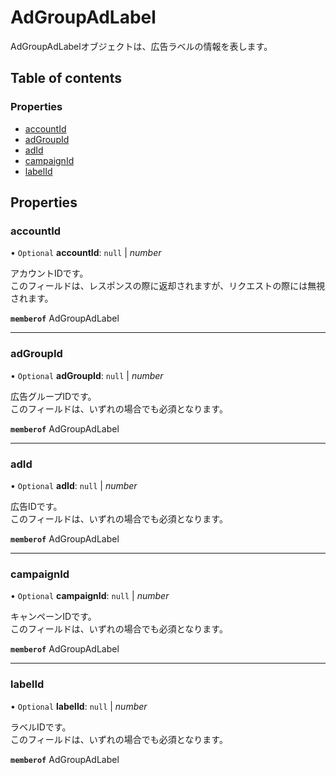 # AdGroupAdLabel


<div lang=\"ja\">AdGroupAdLabelオブジェクトは、広告ラベルの情報を表します。</div> 

## Table of contents

### Properties

- [accountId](adgroupadlabel.md#accountid)
- [adGroupId](adgroupadlabel.md#adgroupid)
- [adId](adgroupadlabel.md#adid)
- [campaignId](adgroupadlabel.md#campaignid)
- [labelId](adgroupadlabel.md#labelid)

## Properties

### accountId

• `Optional` **accountId**: ``null`` \| *number*

<div lang=\"ja\">アカウントIDです。<br> このフィールドは、レスポンスの際に返却されますが、リクエストの際には無視されます。</div> 

**`memberof`** AdGroupAdLabel

___

### adGroupId

• `Optional` **adGroupId**: ``null`` \| *number*

<div lang=\"ja\">広告グループIDです。<br> このフィールドは、いずれの場合でも必須となります。</div> 

**`memberof`** AdGroupAdLabel

___

### adId

• `Optional` **adId**: ``null`` \| *number*

<div lang=\"ja\">広告IDです。<br> このフィールドは、いずれの場合でも必須となります。</div> 

**`memberof`** AdGroupAdLabel

___

### campaignId

• `Optional` **campaignId**: ``null`` \| *number*

<div lang=\"ja\">キャンペーンIDです。<br> このフィールドは、いずれの場合でも必須となります。</div> 

**`memberof`** AdGroupAdLabel

___

### labelId

• `Optional` **labelId**: ``null`` \| *number*

<div lang=\"ja\">ラベルIDです。<br> このフィールドは、いずれの場合でも必須となります。</div> 

**`memberof`** AdGroupAdLabel
